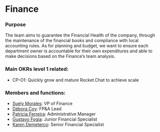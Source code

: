 # Finance

### Purpose

The team aims to guarantee the Financial Health of the company, through the maintenance of the financial books and compliance with local accounting rules. As for planning and budget, we want to ensure each department owner is accountable for their own expenditures and able to make decisions based on the Finance’s team analysis.

### Main OKRs level 1 related:

* CP-O1: Quickly grow and mature Rocket.Chat to achieve scale

### Members and functions:

* [Suely Morales](https://open.rocket.chat/direct/suely.morales): VP of Finance
* [Débora Coy](https://open.rocket.chat/direct/debora.coy): FP\&A Lead
* [Patricia Ferreira](https://open.rocket.chat/direct/patricia.ferreira): Administrative Manager
* [Gustavo Fogia](https://open.rocket.chat/direct/gustavo.fogia): Junior Financial Specialist
* [Karen Demeterco](https://open.rocket.chat/direct/): Senior Financial Specialist

